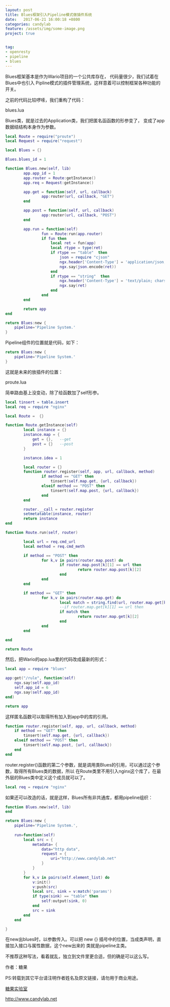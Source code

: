 ```yaml
---
layout: post
title: Blues框架引入Pipeline模式做插件系统
date:   2017-06-21 16:00:18 +0800 
categories: candylab
feature: /assets/img/some-image.png
project: true


tag:
- openresty 
- pipeline
- blues
---
```

Blues框架基本是作为Wario项目的一个公共库存在， 代码量很少，我们试着在Blues中也引入
Pipline模式的插件管理系统，这样意着可以控制框架各种功能的开关。

之前的代码比较啰嗦，我们重构了代码：

blues.lua

Blues类，就是过去的Application类，我们把匿名函函数的形参变了， 变成了app数据结结构本身作为参数。

```lua
local Route = require("proute")
local Request = require("request")

local Blues = {}

Blues.blues_id = 1 

function Blues.new(self, lib)
        app.app_id = 1 
        app.router = Route:getInstance()
        app.req = Request:getInstance()

        app.get = function(self, url, callback)
                app:router(url, callback, "GET")
        end 

        app.post = function(self, url, callback)
                app:router(url, callback, "POST")
        end 

        app.run = function(self)
                fun = Route:run(app.router)
                if fun then
                    local ret = fun(app)
                    local rtype = type(ret)
                    if rtype == "table"  then
                        json = require "cjson"
                        ngx.header['Content-Type'] = 'application/json; charset=utf-8'
                        ngx.say(json.encode(ret))
                    end 
                    if rtype == "string"  then
                        ngx.header['Content-Type'] = 'text/plain; charset=UTF-8'
                        ngx.say(ret)
                    end 
                end 
        end 

        return app 
end

return Blues:new {
    pipeline='Pipeline System.'
}


```

Pipeline组件的位置就是代码，如下：

```lua
return Blues:new {
    pipeline='Pipeline System.'
}
```

这就是未来的放插件的位置：


proute.lua

简单路由基上没变动，除了给函数加了self形参。


```lua
local tinsert = table.insert
local req = require "nginx"

local Route =  {}

function Route.getInstance(self)
        local instance = {}
        instance.map = {
            get = {},   --get
            post = {}   --post
        }   

        instance.idea = 1 

        local router = {}
        function router.register(self, app, url, callback, method)
                if method == "GET" then
                    tinsert(self.map.get, {url, callback})
                elseif method == "POST" then
                    tinsert(self.map.post, {url, callback})
                end 
        end 

        router.__call = router.register
        setmetatable(instance, router)
        return instance
end

function Route.run(self, router)

        local url = req.cmd_url
        local method = req.cmd_meth

        if method == "POST" then
                for k,v in pairs(router.map.post) do
                        if router.map.post[k][1] == url then
                                return router.map.post[k][2]
                        end 
                end 
        end 

        if method == "GET" then
                for k,v in pairs(router.map.get) do
                        local match = string.find(url, router.map.get[k][1])
                        --if router.map.get[k][1] == url then
                        if match then
                                return router.map.get[k][2]
                        end
                end
        end

end

return Route
```

然后，把Wario的app.lua里的代码改成最新的形式：


```lua
local app = require "blues"

app:get("/rule", function(self)
    ngx.say(self.app_id)
    self.app_id = 6 
    ngx.say(self.app_id)
end)

return app
```

这样匿名函数可以取得所有加入到app中的库的引用。


```lua
function router.register(self, app, url, callback, method)
    if method == "GET" then
        tinsert(self.map.get, {url, callback})
    elseif method == "POST" then
        tinsert(self.map.post, {url, callback})
    end 
end 
```

router.register()函数的第二个参数，就是调用类Blues的引用，可以通过这个参数，取得所有Blues类的数据，所以
在Route类里不用引入nginx这个库了，在最外层的Blues类中定义这个成员就可以了。
```lua
local req = require "nginx"
```

如果还可以改造的话，就是这样，Blues所有非共通库，都用pipeline组织：


```lua
function Blues.new(self, lib)
end

return Blues:new {
    pipeline='Pipeline System.',
    
    run=function(self) 
        local src = { 
            metadata= { 
                data="http data",
                request = { 
                    uri="http://www.candylab.net"
                }   
            }   
        }   
        for k,v in pairs(self.element_list) do
            v:init()
            v:push(src)
            local src, sink = v:match('params')
            if type(sink) == "table" then
                self:output(sink, 0)
            end 
            src = sink
        end 
    end 

}
```

在new出blues时，以参数传入。可以把 new {} 插号中的位置，当成类声明，直接加入接口与属性数据，这个new出来的
类就是pipeline主类。

不推荐这种写法，看着就乱，独立到文件里更合适，但的确是可以这么写。




作者：糖果

PS:转载到其它平台请注明作者姓名及原文链接，请勿用于商业用途。

[糖果实验室](http://www.candylab.net)

http://www.candylab.net

